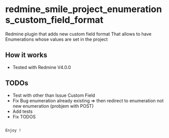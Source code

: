 redmine_smile_project_enumerations_custom_field_format
=================================================

Redmine plugin that adds new custom field format
That allows to have Enumerations whose values are
set in the project

## How it works

* Tested with Redmine V4.0.0

## TODOs

* Test with other than Issue Custom Field
* Fix Bug enumeration already existing => then redirect
to enumeration not new enumeration (probjem with POST)
* Add tests
* Fix TODOS

```

Enjoy !
